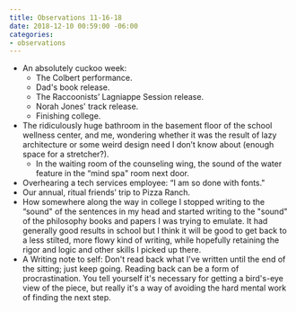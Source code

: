 ```yaml
---
title: Observations 11-16-18
date: 2018-12-10 00:59:00 -06:00
categories:
- observations
---
```


- An absolutely cuckoo week:
	- The Colbert performance.
	- Dad's book release.
	- The Raccoonists’ Lagniappe Session release.
	- Norah Jones' track release.
	- Finishing college.
- The ridiculously huge bathroom in the basement floor of the school wellness center, and me, wondering whether it was the result of lazy architecture or some weird design need I don’t know about (enough space for a stretcher?).
	- In the waiting room of the counseling wing, the sound of the water feature in the “mind spa" room next door.
- Overhearing a tech services employee: “I am so done with fonts."
- Our annual, ritual friends’ trip to Pizza Ranch.
- How somewhere along the way in college I stopped writing to the “sound" of the sentences in my head and started writing to the "sound" of the philosophy books and papers I was trying to emulate. It had generally good results in school but I think it will be good to get back to a less stilted, more flowy kind of writing, while hopefully retaining the rigor and logic and other skills I picked up there.
- A Writing note to self: Don't read back what I've written until the end of the sitting; just keep going. Reading back can be a form of procrastination. You tell yourself it's necessary for getting a bird's-eye view of the piece, but really it's a way of avoiding the hard mental work of finding the next step.